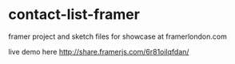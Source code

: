 # contact-list-framer
framer project and sketch files for showcase at framerlondon.com

live demo here
http://share.framerjs.com/6r81oilqfdan/
